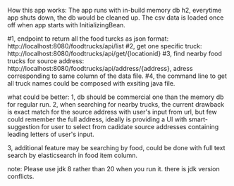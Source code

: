 How this app works:
The app runs with in-build memory db h2, everytime app shuts down, the db would be cleaned up.
The csv data is loaded once off when app starts with InitializingBean.

#1, endpoint to return all the food turcks as json format: http://localhost:8080/foodtrucks/api/list
#2, get one specific truck: http://localhost:8080/foodtrucks/api/get/{locationid}
#3, find nearby food trucks for source address: http://localhost:8080/foodtrucks/api/address/{address}, adress corresponding to same column of the data file.
#4, the command line to get all truck names could be composed with exsiting java file.


what could be better:
1, db should be commercial one than the memory db for regular run.
2, when searching for nearby trucks, the current drawback is exact match for the source address with user's input from url, but few could remember the full address,
	ideally is providing a UI with smart-suggestion for user to select from cadidate source addresses containing leading letters of user's input.

3, additional feature may be searching by food, could be done with full text search by elasticsearch in food item column.
	

note:
Please use jdk 8 rather than 20 when you run it. there is jdk version conflicts.
